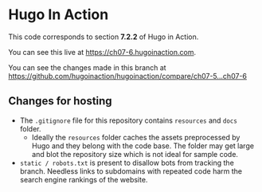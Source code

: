 Hugo In Action
===============

This code corresponds to section **7.2.2** of Hugo in Action.

You can see this live at https://ch07-6.hugoinaction.com.

You can see the changes made in this branch at https://github.com/hugoinaction/hugoinaction/compare/ch07-5...ch07-6

Changes for hosting
--------------------

* The `.gitignore` file for this repository contains `resources` and `docs` folder.
  * Ideally the `resources` folder caches the assets preprocessed by Hugo and they belong with the code base. The folder may get large and blot the repository size which is not ideal for sample code.
* `static / robots.txt` is present to disallow bots from tracking the branch. Needless links to subdomains with repeated code harm the search engine rankings of the website.

